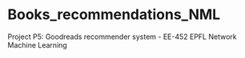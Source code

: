 # Books_recommendations_NML
Project P5: Goodreads recommender system - EE-452 EPFL Network Machine Learning


